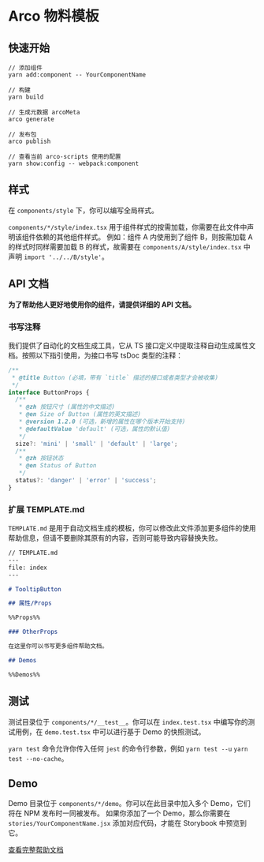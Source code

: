 # Arco 物料模板

## 快速开始

```
// 添加组件
yarn add:component -- YourComponentName

// 构建
yarn build

// 生成元数据 arcoMeta
arco generate

// 发布包
arco publish

// 查看当前 arco-scripts 使用的配置
yarn show:config -- webpack:component
```

## 样式

在 `components/style` 下，你可以编写全局样式。

`components/*/style/index.tsx` 用于组件样式的按需加载，你需要在此文件中声明该组件依赖的其他组件样式。 例如：组件 A 内使用到了组件 B，则按需加载 A 的样式时同样需要加载 B 的样式，故需要在 `components/A/style/index.tsx` 中声明 `import '../../B/style'`。

## API 文档

**为了帮助他人更好地使用你的组件，请提供详细的 API 文档。**

### 书写注释

我们提供了自动化的文档生成工具，它从 TS 接口定义中提取注释自动生成属性文档。按照以下指引使用，为接口书写 tsDoc 类型的注释：

```typescript
/**
 * @title Button (必填，带有 `title` 描述的接口或者类型才会被收集)
 */
interface ButtonProps {
  /**
   * @zh 按钮尺寸 (属性的中文描述)
   * @en Size of Button (属性的英文描述)
   * @version 1.2.0 (可选，新增的属性在哪个版本开始支持)
   * @defaultValue 'default' (可选，属性的默认值)
   */
  size?: 'mini' | 'small' | 'default' | 'large';
  /**
   * @zh 按钮状态
   * @en Status of Button
   */
  status?: 'danger' | 'error' | 'success';
}
```

### 扩展 TEMPLATE.md

`TEMPLATE.md` 是用于自动文档生成的模板，你可以修改此文件添加更多组件的使用帮助信息，但请不要删除其原有的内容，否则可能导致内容替换失败。

```markdown
// TEMPLATE.md
---
file: index
---

# TooltipButton

## 属性/Props

%%Props%%

### OtherProps

在这里你可以书写更多组件帮助文档。

## Demos

%%Demos%%
```

## 测试

测试目录位于 `components/*/__test__`。你可以在 `index.test.tsx` 中编写你的测试用例，在 `demo.test.tsx` 中可以进行基于 Demo 的快照测试。

`yarn test` 命令允许你传入任何 `jest` 的命令行参数，例如 `yarn test --u` `yarn test --no-cache`。

## Demo

Demo 目录位于 `components/*/demo`。你可以在此目录中加入多个 Demo，它们将在 NPM 发布时一同被发布。
如果你添加了一个 Demo，那么你需要在 `stories/YourComponentName.jsx` 添加对应代码，才能在 Storybook 中预览到它。

[查看完整帮助文档](https://arco.design/cli)
